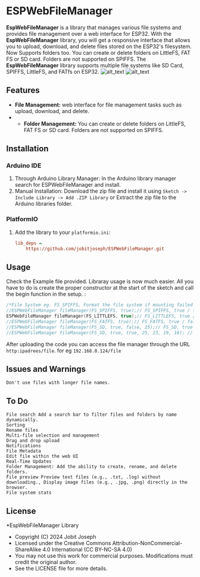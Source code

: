 # ESPWebFileManager

**EspWebFileManager** is a library that manages various file systems and provides file management over a web interface for ESP32. With the **EspWebFileManager** library, you will get a  responsive interface that allows you to upload, download, and delete files stored on the ESP32's filesystem. Now Supports folders too. You can create or delete folders on LittleFS, FAT FS or SD card. Folders are not supported on SPIFFS. The **EspWebFileManager** library supports multiple file systems like SD Card, SPIFFS, LittleFS, and FATfs on ESP32.
<img src="https://github.com/jobitjoseph/ESPWebFileManager/blob/main/Images/Desktop.jpg" width="" alt="alt_text" title="image_tooltip">
<img src="https://github.com/jobitjoseph/ESPWebFileManager/blob/main/Images/Phone.jpg" width="" alt="alt_text" title="image_tooltip">

## Features
- **File Management:** web interface for file management tasks such as upload, download, and delete.
- - **Folder Management:** You can create or delete folders on LittleFS, FAT FS or SD card. Folders are not supported on SPIFFS.

## Installation

### Arduino IDE
1. Through Arduino Library Manager: In the Arduino library manager search for ESPWebFileManager and install.
1. Manual Installation: Download the zip file and install it using `Sketch -> Include Library -> Add .ZIP Library` or Extract the zip file to the Arduino libraries folder.
### PlatformIO
1. Add the library to your `platformio.ini`:
   ```ini
   lib_deps =
       https://github.com/jobitjoseph/ESPWebFileManager.git

## Usage 
    
Check the Example file provided. Libraray usage is now much easier. All you have to do is create the proper constructor at the start of the sketch and call the begin function in the setup. :
   ```cpp
   /*File System eg. FS_SPIFFS, Format the file system if mounting failed  true/false, (for FS_SD only)Reconfig SPI pins true/false, SPI pin CS, MOSI, MISO, SCK*/
   //ESPWebFileManager fileManager(FS_SPIFFS, true);// FS_SPIFFS, true / false
   ESPWebFileManager fileManager(FS_LITTLEFS, true);// FS_LITTLEFS, true / false
   //ESPWebFileManager fileManager(FS_FATFS, true);// FS_FATFS, true / false
   //ESPWebFileManager fileManager(FS_SD, true, false, 25);// FS_SD, true / false, CS // if you don't want to change the cs pin use -1 instead
   //ESPWebFileManager fileManager(FS_SD, true, true, 25, 23, 19, 18); // FS_SD, true / false, CS , MOSI, MISO, SCK
```

After uploading the code you can access the file manager through the URL `http:ipadrees/file`. for eg `192.168.0.124/file`
## Issues and Warnings
    Don't use files with longer file names.

## To Do
    File search Add a search bar to filter files and folders by name dynamically.
    Sorting
    Rename files
    Multi-file selection and management
    Drag and drop upload
    Notifications
    File Metadata
    Edit file within the web UI
    Real-Time Updates
    Folder Management: Add the ability to create, rename, and delete folders.
    ̌File preview Preview text files (e.g., .txt, .log) without downloading., Display image files (e.g., .jpg, .png) directly in the browser.
    File system stats
    


## License

 *EspWebFileManager Library
 * Copyright (C) 2024 Jobit Joseph
 * Licensed under the Creative Commons Attribution-NonCommercial-ShareAlike 4.0 International (CC BY-NC-SA 4.0)
 * You may not use this work for commercial purposes. Modifications must credit the original author.
 * See the LICENSE file for more details.
